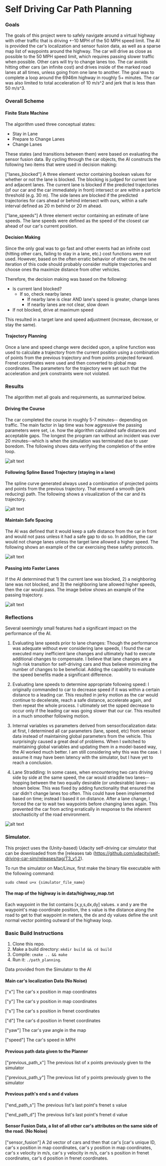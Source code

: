 # Self Driving Car Path Planning

### Goals
The goals of this project were to safely navigate around a virtual highway with other traffic that is driving +-10 MPH of the 50 MPH speed limit. The AI is provided the car's localization and sensor fusion data, as well as a sparse map list of waypoints around the highway. The car will drive as close as possible to the 50 MPH speed limit, which requires passing slower traffic when possible. Other cars will try to change lanes too. The car avoids hitting other cars (an infinite cost) and drives inside of the marked road lanes at all times, unless going from one lane to another. The goal was to complete a loop around the 6946m highway in roughly 5+ minutes. The car was also limited to total acceleration of 10 m/s^2 and jerk that is less than 50 m/s^3.

[//]: # (Image References)

[image1]: ./behavior1.png "Complete Track"
[image2]: ./behavior2.png "Follow Path"
[image3]: ./behavior3.png "Maintain Spacing and Speed"
[image4]: ./behavior4.png "Change Lanes"
[image5]: ./behavior5.png "Lane Straddling"

### Overall Scheme

#### Finite State Machine

The algorithm used three conceptual states:  
- Stay in Lane
- Prepare to Change Lanes
- Change Lanes

These states (and transitions between them) were based on evaluating the sensor fusion data. By cycling through the car objects, the AI constructs the following two items that were used in decision making:

["lanes_blocked"] A three element vector containing boolean values for whether or not the lane is blocked. The blocking is judged for current lane and adjacent lanes. The current lane is blocked if the predicted trajectories (of our car and the car  immediately in front) intersect or are within a particle threshold (e.g. 30 m). The side lanes are blocked if the predicted trajectories for cars ahead or behind intersect with ours, within a safe interval defined as 20 m behind or 20 m ahead.

["lane_speeds"] A three element vector containing an estimate of lane speeds. The lane speeds were defined as the speed of the closest car ahead of our car's current position.

#### Decision Making

Since the only goal was to go fast and other events had an infinite cost (hitting other cars, failing to stay in a lane, etc.) cost functions were not used. However, based on the often erratic behavior of other cars, the next iteration of this code should probably consider multiple trajectories and choose ones tha maximize distance from other vehicles.

Therefore, the decision making was based on the following:

- Is current land blocked?
    - If so, check nearby lanes
       - If nearby lane is clear AND lane's speed is greater, change lanes
      - If nearby lanes are not clear, slow down
- If not blocked, drive at maximum speed

This resulted in a target lane and speed adjustment (increase, decrease, or stay the same).

#### Trajectory Planning

Once a lane and speed change were decided upon, a spline function was used to calculate a trajectory from the current position using a combination of points from the previous trajectory and from points projected forward. Frenet coordinates were used and then converted to global map coordinates. The parameters for the trajectory were set such that the acceleration and jerk constraints were not violated.


### Results

The algorithm met all goals and requirements, as summarized below.

#### Driving the Course

The car completed the course in roughly 5-7 minutes-- depending on traffic. The main factor in lap time was how aggressive the passing parameters were set, i.e. how the algorithm calculated safe distances and acceptable gaps. The longest the program ran without an incident was over 20 minutes--which is when the simulation was terminated due to user boredom. The following shows data verifying the completion of the entire loop.

![alt text][image1]

#### Following Spline Based Trajectory (staying in a lane)

The spline curve generated always used a combination of projected points and points from the previous trajectory.  That ensured a smooth (jerk reducing) path. The following shows a visualization of the car and its trajectory.

![alt text][image2]

#### Maintain Safe Spacing 

The AI was defined that it would keep a safe distance from the car in front and would not pass unless it had a safe gap to do so. In addition, the car would not change lanes unless the target lane allowed a higher speed. The following shows an example of the car exercising these safety protocols.

![alt text][image3]

#### Passing into Faster Lanes

If the AI determined that 1) the current lane was blocked, 2) a neighboring lane was not blocked, and 3) the neighboring lane allowed higher speeds, then the car would pass. The image below shows an example of the passing trajectory.

![alt text][image4]

### Reflections

Several seemingly small features had a significant impact on the performance of the AI.

1) Evaluating lane speeds prior to lane changes: Though the performance was adequate without ever considering lane speeds, I found the car executed many inefficient lane changes and ultimately had to execute additional changes to compensate. I believe that lane changes are a high risk transition for self-driving cars and thus believe minimizing the number of changes to be beneficial. Adding the capability to evaluate the speed benefits made a significant difference.

2) Evaluating lane speeds to determine appropriate following speed: I originally commanded to car to decrease speed if it was within a certain distance to a leading car. This resulted in jerky motion as the car would continue to decelerate, reach a safe distance, accelerate again, and then repeat the whole process. I ultimately set the spped decrease to occur only if the leading car was going slower that our car. This resulted in a much smoother following motion.

3) Internal variables vs parameters derived from sensor/localization data: at first, I determined all car parameters (lane, speed, etc) from sensor data instead of maintaining global parameters from the vehicle. This surprisingly caused a great deal of problems. When I switched to maintaining global variables and updating them in a model-based way, the AI worked much better. I am still considering why this was the case. I assume it may have been latency with the simulator, but I have yet to reach a conclusion.

4) Lane Straddling: In some cases, when encountering two cars driving side by side at the same speed, the car would straddle two lanes--hopping between the two equally desirable (or undesirable) lanes--as shown below.  This was fixed by adding functionality that ensured the car didn't change lanes too often. This could have been implemented based on time; instead I based it on distance. After a lane change, I forced the car to wait two waypoints before changing lanes again. This prevented the car from acting erratically in response to the inherent stochasticity of the road environment.

![alt text][image5]


### Simulator.
This project uses the (Unity-based) Udacity self-driving car simulator that can be downloaded from the [releases tab (https://github.com/udacity/self-driving-car-sim/releases/tag/T3_v1.2).  

To run the simulator on Mac/Linux, first make the binary file executable with the following command:
```shell
sudo chmod u+x {simulator_file_name}
```

#### The map of the highway is in data/highway_map.txt
Each waypoint in the list contains  [x,y,s,dx,dy] values. x and y are the waypoint's map coordinate position, the s value is the distance along the road to get to that waypoint in meters, the dx and dy values define the unit normal vector pointing outward of the highway loop.

### Basic Build Instructions

1. Clone this repo.
2. Make a build directory: `mkdir build && cd build`
3. Compile: `cmake .. && make`
4. Run it: `./path_planning`.

Data provided from the Simulator to the AI

#### Main car's localization Data (No Noise)

["x"] The car's x position in map coordinates

["y"] The car's y position in map coordinates

["s"] The car's s position in frenet coordinates

["d"] The car's d position in frenet coordinates

["yaw"] The car's yaw angle in the map

["speed"] The car's speed in MPH

#### Previous path data given to the Planner

["previous_path_x"] The previous list of x points previously given to the simulator

["previous_path_y"] The previous list of y points previously given to the simulator

#### Previous path's end s and d values 

["end_path_s"] The previous list's last point's frenet s value

["end_path_d"] The previous list's last point's frenet d value

#### Sensor Fusion Data, a list of all other car's attributes on the same side of the road. (No Noise)

["sensor_fusion"] A 2d vector of cars and then that car's [car's unique ID, car's x position in map coordinates, car's y position in map coordinates, car's x velocity in m/s, car's y velocity in m/s, car's s position in frenet coordinates, car's d position in frenet coordinates. 


